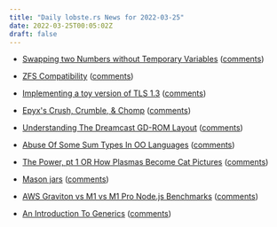 ```yaml
---
title: "Daily lobste.rs News for 2022-03-25"
date: 2022-03-25T00:05:02Z
draft: false
---
```






- [Swapping two Numbers without Temporary Variables](https://garrit.xyz/posts/2022-03-24-swapping-numbers-without-temp)
  ([comments](https://lobste.rs/s/htx3ml/swapping_two_numbers_without_temporary))



- [ZFS Compatibility](https://vermaden.wordpress.com/2022/03/25/zfs-compatibility/)
  ([comments](https://lobste.rs/s/cubjbo/zfs_compatibility))



- [Implementing a toy version of TLS 1.3](https://jvns.ca/blog/2022/03/23/a-toy-version-of-tls/)
  ([comments](https://lobste.rs/s/kiehke/implementing_toy_version_tls_1_3))



- [Epyx's Crush, Crumble, & Chomp](https://computeradsfromthepast.substack.com/p/crush-crumble-and-chomp)
  ([comments](https://lobste.rs/s/kfk3vu/epyx_s_crush_crumble_chomp))



- [Understanding The Dreamcast GD-ROM Layout](https://multimedia.cx/eggs/understanding-the-dreamcast-gd-rom-layout/)
  ([comments](https://lobste.rs/s/bu4znj/understanding_dreamcast_gd_rom_layout))



- [Abuse Of Some Sum Types In OO Languages](http://www.jerf.org/iri/post/2960)
  ([comments](https://lobste.rs/s/9abpvf/abuse_some_sum_types_oo_languages))



- [The Power, pt 1 OR How Plasmas Become Cat Pictures](https://nick-black.com/dankwiki/index.php?title=The_Power,_pt_1)
  ([comments](https://lobste.rs/s/srtorf/power_pt_1_how_plasmas_become_cat_pictures))



- [Mason jars](http://blog.cretaria.com/posts/mason-jars.html)
  ([comments](https://lobste.rs/s/mylhws/mason_jars))



- [AWS Graviton vs M1 vs M1 Pro Node.js Benchmarks](https://spacedoutandsmiling.com/blog/2021-12-27-nerdy-aws-graviton-vs-m1-vs-m1-pro-nodejsr-benchmarks)
  ([comments](https://lobste.rs/s/hrj8mr/aws_graviton_vs_m1_vs_m1_pro_node_js))



- [An Introduction To Generics](https://go.dev/blog/intro-generics)
  ([comments](https://lobste.rs/s/vcu5gq/introduction_generics))


